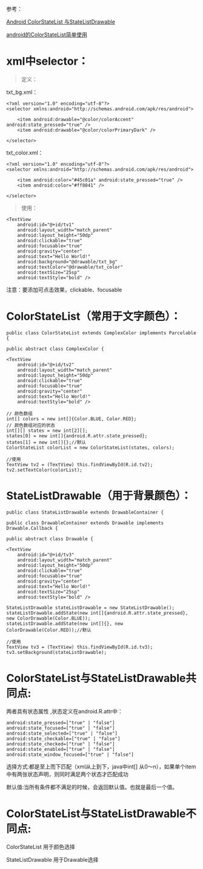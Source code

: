 
参考：

[Android ColorStateList 与StateListDrawable](https://blog.csdn.net/zzyawei/article/details/80853736)

[android的ColorStateList简单使用](https://blog.csdn.net/abc6368765/article/details/51482317)


# xml中selector：

> 定义：

txt_bg.xml：

```
<?xml version="1.0" encoding="utf-8"?>
<selector xmlns:android="http://schemas.android.com/apk/res/android">

    <item android:drawable="@color/colorAccent" android:state_pressed="true" />
    <item android:drawable="@color/colorPrimaryDark" />

</selector>
```

txt_color.xml：

```
<?xml version="1.0" encoding="utf-8"?>
<selector xmlns:android="http://schemas.android.com/apk/res/android">

    <item android:color="#45c01a" android:state_pressed="true" />
    <item android:color="#ff8041" />

</selector>

```

> 使用：

```
<TextView
    android:id="@+id/tv1"
    android:layout_width="match_parent"
    android:layout_height="50dp"
    android:clickable="true"
    android:focusable="true"
    android:gravity="center"
    android:text="Hello World!"
    android:background="@drawable/txt_bg"
    android:textColor="@drawable/txt_color"
    android:textSize="25sp"
    android:textStyle="bold" />

```

注意：要添加可点击效果，clickable、focusable

# ColorStateList（常用于文字颜色）：

```
public class ColorStateList extends ComplexColor implements Parcelable {

public abstract class ComplexColor {
```



```
<TextView
    android:id="@+id/tv2"
    android:layout_width="match_parent"
    android:layout_height="50dp"
    android:clickable="true"
    android:focusable="true"
    android:gravity="center"
    android:text="Hello World!"
    android:textStyle="bold" />
```


```
// 颜色数组
int[] colors = new int[]{Color.BLUE, Color.RED};
// 颜色数组对应的状态
int[][] states = new int[2][];
states[0] = new int[]{android.R.attr.state_pressed};
states[1] = new int[]{};//默认
ColorStateList colorList = new ColorStateList(states, colors);

//使用
TextView tv2 = (TextView) this.findViewById(R.id.tv2);
tv2.setTextColor(colorList);
```

# StateListDrawable（用于背景颜色）：

```
public class StateListDrawable extends DrawableContainer {

public class DrawableContainer extends Drawable implements Drawable.Callback {

public abstract class Drawable {

```

```
<TextView
    android:id="@+id/tv3"
    android:layout_width="match_parent"
    android:layout_height="50dp"
    android:clickable="true"
    android:focusable="true"
    android:gravity="center"
    android:text="Hello World!"
    android:textSize="25sp"
    android:textStyle="bold" />
```


```
StateListDrawable stateListDrawable = new StateListDrawable();
stateListDrawable.addState(new int[]{android.R.attr.state_pressed}, new ColorDrawable(Color.BLUE));
stateListDrawable.addState(new int[]{}, new ColorDrawable(Color.RED));//默认

//使用
TextView tv3 = (TextView) this.findViewById(R.id.tv3);
tv3.setBackground(stateListDrawable);
```



# ColorStateList与StateListDrawable共同点:

两者具有状态属性 ,状态定义在android.R.attr中：

```
android:state_pressed=["true" | "false"]
android:state_focused=["true" | "false"]
android:state_selected=["true" | "false"]
android:state_checkable=["true" | "false"]
android:state_checked=["true" | "false"]
android:state_enabled=["true" | "false"]
android:state_window_focused=["true" | "false"]
```

选择方式:都是至上而下匹配（xml从上到下，java中int[] 从0～n），如果单个item中有两张状态声明，则同时满足两个状态才匹配成功

默认值:当所有条件都不满足的时候，会返回默认值。也就是最后一个值。

# ColorStateList与StateListDrawable不同点:

ColorStateList 用于颜色选择

StateListDrawable 用于Drawable选择





























